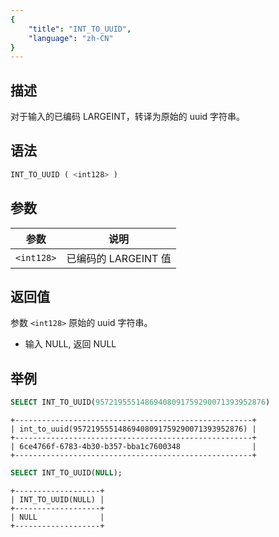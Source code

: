 ```yaml
---
{
    "title": "INT_TO_UUID",
    "language": "zh-CN"
}
---
```


## 描述

对于输入的已编码 LARGEINT，转译为原始的 uuid 字符串。

## 语法

```sql
INT_TO_UUID ( <int128> )
```

## 参数

| 参数         | 说明              |
|------------|-----------------|
| `<int128>` | 已编码的 LARGEINT 值 |

## 返回值

参数 `<int128>` 原始的 uuid 字符串。

- 输入 NULL, 返回 NULL

## 举例

```sql
SELECT INT_TO_UUID(95721955514869408091759290071393952876)
```

```text
+-----------------------------------------------------+
| int_to_uuid(95721955514869408091759290071393952876) |
+-----------------------------------------------------+
| 6ce4766f-6783-4b30-b357-bba1c7600348                |
+-----------------------------------------------------+
```

```sql
SELECT INT_TO_UUID(NULL);
```

```text
+-------------------+
| INT_TO_UUID(NULL) |
+-------------------+
| NULL              |
+-------------------+
```